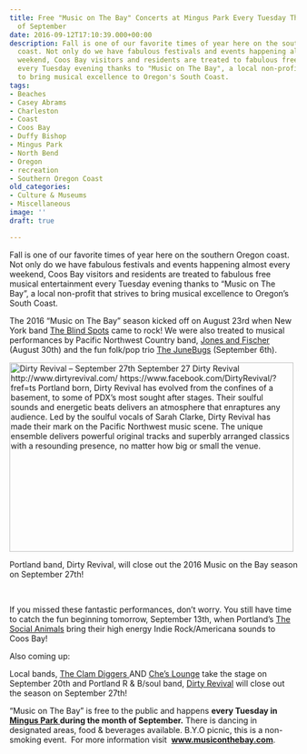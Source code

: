 ```yaml
---
title: Free "Music on The Bay" Concerts at Mingus Park Every Tuesday Through the End
  of September
date: 2016-09-12T17:10:39.000+00:00
description: Fall is one of our favorite times of year here on the southern Oregon
  coast. Not only do we have fabulous festivals and events happening almost every
  weekend, Coos Bay visitors and residents are treated to fabulous free musical entertainment
  every Tuesday evening thanks to "Music on The Bay", a local non-profit that strives
  to bring musical excellence to Oregon's South Coast.
tags:
- Beaches
- Casey Abrams
- Charleston
- Coast
- Coos Bay
- Duffy Bishop
- Mingus Park
- North Bend
- Oregon
- recreation
- Southern Oregon Coast
old_categories:
- Culture & Museums
- Miscellaneous
image: ''
draft: true

---
```

Fall is one of our favorite times of year here on the southern Oregon coast. Not only do we have fabulous festivals and events happening almost every weekend, Coos Bay visitors and residents are treated to fabulous free musical entertainment every Tuesday evening thanks to &#8220;Music on The Bay&#8221;, a local non-profit that strives to bring musical excellence to Oregon&#8217;s South Coast.

The 2016 &#8220;Music on The Bay&#8221; season kicked off on August 23rd when New York band <a href="http://musiconthebayoregon.com/the-blind-spots/" target="_blank">The Blind Spots</a> came to rock! We were also treated to musical performances by Pacific Northwest Country band, <a href="http://musiconthebayoregon.com/jones-and-fischer/" target="_blank">Jones and Fischer</a> (August 30th) and the fun folk/pop trio <a href="http://musiconthebayoregon.com/the-junebugs/" target="_blank">The JuneBugs</a> (September 6th).

<div id="attachment_93600" style="width: 510px" class="wp-caption aligncenter">
  <img class="wp-image-93600 size-full" src="/wp-content/uploads/2013/09/Dirty-Revival.jpg" alt="Dirty Revival – September 27th  September 27  Dirty Revival  http://www.dirtyrevival.com/  https://www.facebook.com/DirtyRevival/?fref=ts     Portland born, Dirty Revival has evolved from the confines of a basement, to some of PDX’s most sought after stages. Their soulful sounds and energetic beats delivers an atmosphere that enraptures any audience.  Led by the soulful vocals of Sarah Clarke, Dirty Revival has made their mark on the Pacific Northwest music scene. The unique ensemble delivers powerful original tracks and superbly arranged classics with a resounding presence, no matter how big or small the venue." width="500" height="333" srcset="/wp-content/uploads/2013/09/Dirty-Revival.jpg 500w, /wp-content/uploads/2013/09/Dirty-Revival-200x133.jpg 200w, /wp-content/uploads/2013/09/Dirty-Revival-254x168.jpg 254w, /wp-content/uploads/2013/09/Dirty-Revival-120x80.jpg 120w" sizes="(max-width: 500px) 100vw, 500px" />
  
  <p class="wp-caption-text">
    Portland band, Dirty Revival, will close out the 2016 Music on the Bay season on September 27th!
  </p>
</div>

&nbsp;

If you missed these fantastic performances, don&#8217;t worry. You still have time to catch the fun beginning tomorrow, September 13th, when Portland&#8217;s <a href="http://musiconthebayoregon.com/the-social-animals/" target="_blank">The Social Animals</a> bring their high energy Indie Rock/Americana sounds to Coos Bay!

Also coming up:
  
Local bands, <a href="http://musiconthebayoregon.com/the-clam-diggers/" target="_blank">The Clam Diggers </a> AND <a href="http://musiconthebayoregon.com/ches-lounge/" target="_blank">Che’s Lounge</a> take the stage on September 20th and Portland R & B/soul band, <a href="http://musiconthebayoregon.com/dirty-revival/" target="_blank">Dirty Revival</a> will close out the season on September 27th!

&#8220;Music on The Bay&#8221; is free to the public and happens **every Tuesday in <a href="http://www.coostrails.com/traildescriptions/minguspark/mingus.htm" target="_blank"><strong>Mingus Park</strong> </a> during the month of September.** There is dancing in designated areas, food & beverages available. B.Y.O picnic, this is a non-smoking event.  For more information visit  <a href="http://musiconthebay.com/" target="_blank"><strong>www.musiconthebay.com</strong></a>.

&nbsp;